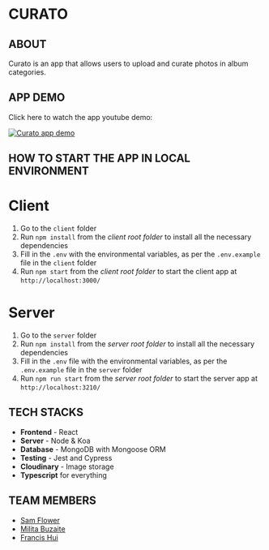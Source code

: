 # CURATO
## ABOUT
Curato is an app that allows users to upload and curate photos in album categories. 

## APP DEMO
Click here to watch the app youtube demo:

[![Curato app demo](https://img.youtube.com/vi/zU-Il07-cL8/0.jpg)](https://www.youtube.com/watch?v=zU-Il07-cL8)

## HOW TO START THE APP IN LOCAL ENVIRONMENT
# Client
1. Go to the ``client`` folder
2. Run ``npm install`` from the *client root folder* to install all the necessary dependencies
3. Fill in the ``.env`` with the environmental variables, as per the ``.env.example`` file in the ``client`` folder
4. Run ``npm start`` from the *client root folder* to start the client app at ``http://localhost:3000/``

# Server
1. Go to the ``server`` folder 
2. Run ``npm install`` from the *server root folder* to install all the necessary dependencies
3. Fill in the ``.env`` file with the environmental variables, as per the ``.env.example`` file in the ``server`` folder
4. Run ``npm run start`` from the *server root folder* to start the server app at ``http://localhost:3210/``

## TECH STACKS
* **Frontend** - React
* **Server** - Node & Koa
* **Database** - MongoDB with Mongoose ORM
* **Testing** - Jest and Cypress
* **Cloudinary** - Image storage
* **Typescript** for everything

## TEAM MEMBERS
* [Sam Flower](https://github.com/flowerco)
* [Milita Buzaite](https://github.com/militabu)
* [Francis Hui](https://github.com/francisldn)
